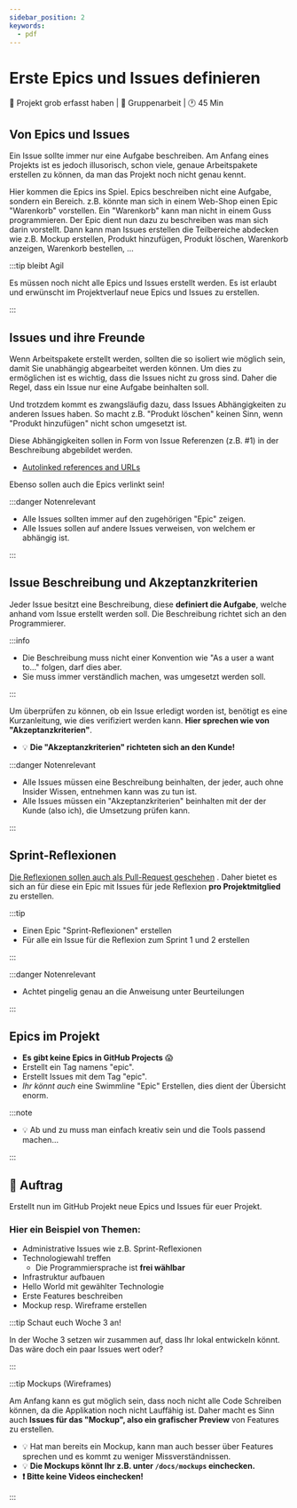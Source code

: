```yaml
---
sidebar_position: 2
keywords:
  - pdf
---
```


# Erste Epics und Issues definieren

:dart: Projekt grob erfasst haben | :dna: Gruppenarbeit | :clock1: 45 Min

## Von Epics und Issues

Ein Issue sollte immer nur eine Aufgabe beschreiben. Am Anfang eines Projekts
ist es jedoch illusorisch, schon viele, genaue Arbeitspakete erstellen zu
können, da man das Projekt noch nicht genau kennt.

Hier kommen die Epics ins Spiel. Epics beschreiben nicht eine Aufgabe, sondern
ein Bereich. z.B. könnte man sich in einem Web-Shop einen Epic "Warenkorb"
vorstellen. Ein "Warenkorb" kann man nicht in einem Guss programmieren. Der Epic
dient nun dazu zu beschreiben was man sich darin vorstellt. Dann kann man Issues
erstellen die Teilbereiche abdecken wie z.B. Mockup erstellen, Produkt
hinzufügen, Produkt löschen, Warenkorb anzeigen, Warenkorb bestellen, ...

:::tip bleibt Agil

Es müssen noch nicht alle Epics und Issues erstellt werden. Es ist erlaubt und
erwünscht im Projektverlauf neue Epics und Issues zu erstellen.

:::

## Issues und ihre Freunde

Wenn Arbeitspakete erstellt werden, sollten die so isoliert wie möglich sein,
damit Sie unabhängig abgearbeitet werden können. Um dies zu ermöglichen ist es
wichtig, dass die Issues nicht zu gross sind. Daher die Regel, dass ein Issue
nur eine Aufgabe beinhalten soll.

Und trotzdem kommt es zwangsläufig dazu, dass Issues Abhängigkeiten zu anderen
Issues haben. So macht z.B. "Produkt löschen" keinen Sinn, wenn "Produkt
hinzufügen" nicht schon umgesetzt ist.

Diese Abhängigkeiten sollen in Form von Issue Referenzen (z.B. #1) in der
Beschreibung abgebildet werden.

- [Autolinked references and URLs](https://docs.github.com/en/get-started/writing-on-github/working-with-advanced-formatting/autolinked-references-and-urls)

Ebenso sollen auch die Epics verlinkt sein!

:::danger Notenrelevant

- Alle Issues sollten immer auf den zugehörigen "Epic" zeigen.
- Alle Issues sollen auf andere Issues verweisen, von welchem er abhängig ist.

:::

## Issue Beschreibung und Akzeptanzkriterien

Jeder Issue besitzt eine Beschreibung, diese **definiert die Aufgabe**, welche
anhand vom Issue erstellt werden soll. Die Beschreibung richtet sich an den
Programmierer.

:::info

- Die Beschreibung muss nicht einer Konvention wie "As a user a want to..."
  folgen, darf dies aber.
- Sie muss immer verständlich machen, was umgesetzt werden soll.

:::

Um überprüfen zu können, ob ein Issue erledigt worden ist, benötigt es eine
Kurzanleitung, wie dies verifiziert werden kann. **Hier sprechen wie von
"Akzeptanzkriterien"**.

- :bulb: **Die "Akzeptanzkriterien" richteten sich an den Kunde!**

:::danger Notenrelevant

- Alle Issues müssen eine Beschreibung beinhalten, der jeder, auch ohne Insider
  Wissen, entnehmen kann was zu tun ist.
- Alle Issues müssen ein "Akzeptanzkriterien" beinhalten mit der der Kunde (also
  ich), die Umsetzung prüfen kann.

:::

## Sprint-Reflexionen

[Die Reflexionen sollen auch als Pull-Request geschehen](/docs/beurteilungen/LB1.md#wo-wird-die-reflexion-geschrieben)
. Daher bietet es sich an für diese ein Epic mit Issues für jede Reflexion **pro
Projektmitglied** zu erstellen.

:::tip

- Einen Epic "Sprint-Reflexionen" erstellen
- Für alle ein Issue für die Reflexion zum Sprint 1 und 2 erstellen

:::

:::danger Notenrelevant

- Achtet pingelig genau an die Anweisung unter Beurteilungen

:::

## Epics im Projekt

- **Es gibt keine Epics in GitHub Projects** :scream:
- Erstellt ein Tag namens "epic".
- Erstellt Issues mit dem Tag "epic".
- _Ihr könnt auch_ eine Swimmline "Epic" Erstellen, dies dient der Übersicht
  enorm.

:::note

- :bulb: Ab und zu muss man einfach kreativ sein und die Tools passend machen...

:::

## 📝 Auftrag

Erstellt nun im GitHub Projekt neue Epics und Issues für euer Projekt.

### Hier ein Beispiel von Themen:

- Administrative Issues wie z.B. Sprint-Reflexionen
- Technologiewahl treffen
  - Die Programmiersprache ist **frei wählbar**
- Infrastruktur aufbauen
- Hello World mit gewählter Technologie
- Erste Features beschreiben
- Mockup resp. Wireframe erstellen

:::tip Schaut euch Woche 3 an!

In der Woche 3 setzen wir zusammen auf, dass Ihr lokal entwickeln könnt. Das
wäre doch ein paar Issues wert oder?

:::

:::tip Mockups (Wireframes)

Am Anfang kann es gut möglich sein, dass noch nicht alle Code Schreiben können,
da die Applikation noch nicht Lauffähig ist. Daher macht es Sinn auch **Issues
für das "Mockup", also ein grafischer Preview** von Features zu erstellen.

- :bulb: Hat man bereits ein Mockup, kann man auch besser über Features sprechen
  und es kommt zu weniger Missverständnissen.
- :bulb: **Die Mockups könnt Ihr z.B. unter `/docs/mockups` einchecken.**
- **:exclamation: Bitte keine Videos einchecken!**

:::
